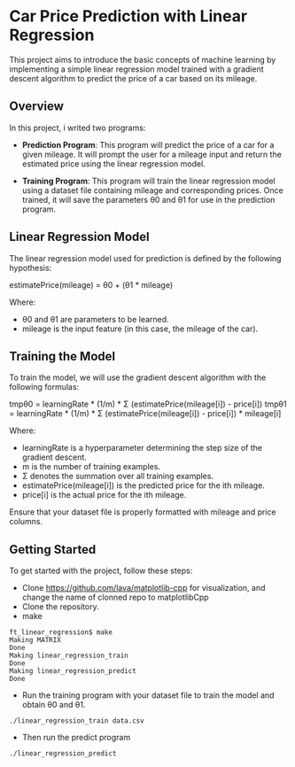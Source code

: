 # Car Price Prediction with Linear Regression

This project aims to introduce the basic concepts of machine learning by implementing a simple linear regression model trained with a gradient descent algorithm to predict the price of a car based on its mileage.

## Overview

In this project, i writed two programs:

- **Prediction Program**: This program will predict the price of a car for a given mileage. It will prompt the user for a mileage input and return the estimated price using the linear regression model.

- **Training Program**: This program will train the linear regression model using a dataset file containing mileage and corresponding prices. Once trained, it will save the parameters θ0 and θ1 for use in the prediction program.

## Linear Regression Model

The linear regression model used for prediction is defined by the following hypothesis:

estimatePrice(mileage) = θ0 + (θ1 * mileage)

Where:
- θ0 and θ1 are parameters to be learned.
- mileage is the input feature (in this case, the mileage of the car).

## Training the Model

To train the model, we will use the gradient descent algorithm with the following formulas:

tmpθ0 = learningRate * (1/m) * Σ (estimatePrice(mileage[i]) - price[i])
tmpθ1 = learningRate * (1/m) * Σ (estimatePrice(mileage[i]) - price[i]) * mileage[i]


Where:
- learningRate is a hyperparameter determining the step size of the gradient descent.
- m is the number of training examples.
- Σ denotes the summation over all training examples.
- estimatePrice(mileage[i]) is the predicted price for the ith mileage.
- price[i] is the actual price for the ith mileage.

Ensure that your dataset file is properly formatted with mileage and price columns.

## Getting Started

To get started with the project, follow these steps:
- Clone https://github.com/lava/matplotlib-cpp for visualization, and change the name of clonned repo to matplotlibCpp 
- Clone the repository.
- make
```
ft_linear_regression$ make
Making MATRIX
Done
Making linear_regression_train
Done
Making linear_regression_predict
Done
```

- Run the training program with your dataset file to train the model and obtain θ0 and θ1.
```
./linear_regression_train data.csv 
```

- Then run the predict program
```
./linear_regression_predict 
```

